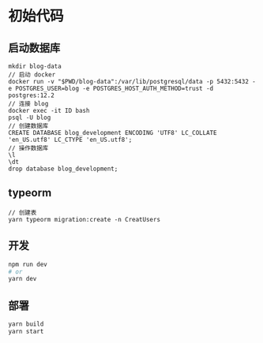 # 初始代码

## 启动数据库

```
mkdir blog-data
// 启动 docker
docker run -v "$PWD/blog-data":/var/lib/postgresql/data -p 5432:5432 -e POSTGRES_USER=blog -e POSTGRES_HOST_AUTH_METHOD=trust -d postgres:12.2
// 连接 blog
docker exec -it ID bash
psql -U blog
// 创建数据库
CREATE DATABASE blog_development ENCODING 'UTF8' LC_COLLATE 'en_US.utf8' LC_CTYPE 'en_US.utf8';
// 操作数据库
\l
\dt
drop database blog_development;

```

## typeorm

```
// 创建表
yarn typeorm migration:create -n CreatUsers
```

## 开发
```bash
npm run dev
# or
yarn dev
```

## 部署
```bash
yarn build
yarn start
```